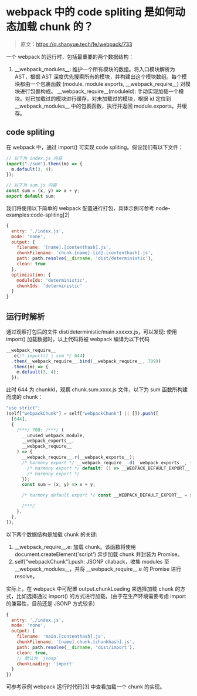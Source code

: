 # webpack 中的 code spliting 是如何动态加载 chunk 的？

> 原文：https://q.shanyue.tech/fe/webpack/733

一个 webpack 的运行时，包括最重要的两个数据结构：

1. \_\_webpack_modules\_\_: 维护一个所有模块的数组。将入口模块解析为 AST，根据 AST 深度优先搜索所有的模块，并构建出这个模块数组。每个模块都由一个包裹函数 (module, module.exports, \_\_webpack_require\_\_) 对模块进行包裹构成。
   \_\_webpack_require\_\_(moduleId): 手动实现加载一个模块。对已加载过的模块进行缓存，对未加载过的模块，根据 id 定位到 \_\_webpack_modules\_\_ 中的包裹函数，执行并返回 module.exports，并缓存。

## code spliting

在 webpack 中，通过 import() 可实现 code spliting。假设我们有以下文件：

```js
// 以下为 index.js 内容
import("./sum").then((m) => {
  m.default(3, 4);
});

// 以下为 sum.js 内容
const sum = (x, y) => x + y;
export default sum;
```

我们将使用以下简单的 webpack 配置进行打包，具体示例可参考 node-examples:code-spliting[2]

```js
{
  entry: './index.js',
  mode: 'none',
  output: {
    filename: '[name].[contenthash].js',
    chunkFilename: 'chunk.[name].[id].[contenthash].js',
    path: path.resolve(__dirname, 'dist/deterministic'),
    clean: true
  },
  optimization: {
    moduleIds: 'deterministic',
    chunkIds: 'deterministic'
  }
}
```

## 运行时解析

通过观察打包后的文件 dist/deterministic/main.xxxxxx.js，可以发现: 使用 import() 加载数据时，以上代码将被 webpack 编译为以下代码

```js
__webpack_require__
  .e(/* import() | sum */ 644)
  .then(__webpack_require__.bind(__webpack_require__, 709))
  .then((m) => {
    m.default(3, 4);
  });
```

此时 644 为 chunkId，观察 chunk.sum.xxxx.js 文件，以下为 sum 函数所构建而成的 chunk：

```js
"use strict";
(self["webpackChunk"] = self["webpackChunk"] || []).push([
  [644],
  {
    /***/ 709: /***/ (
      __unused_webpack_module,
      __webpack_exports__,
      __webpack_require__
    ) => {
      __webpack_require__.r(__webpack_exports__);
      /* harmony export */ __webpack_require__.d(__webpack_exports__, {
        /* harmony export */ default: () => __WEBPACK_DEFAULT_EXPORT__,
        /* harmony export */
      });
      const sum = (x, y) => x + y;

      /* harmony default export */ const __WEBPACK_DEFAULT_EXPORT__ = sum;

      /***/
    },
  },
]);
```

以下两个数据结构是加载 chunk 的关键:

1. \_\_webpack_require\_\_.e: 加载 chunk。该函数将使用 document.createElement('script') 异步加载 chunk 并封装为 Promise。
2. self["webpackChunk"].push: JSONP cllaback，收集 modules 至 \_\_webpack_modules\_\_，并将 \_\_webpack_require\_\_.e 的 Promise 进行 resolve。

实际上，在 webpack 中可配置 output.chunkLoading 来选择加载 chunk 的方式，比如选择通过 import() 的方式进行加载。(由于在生产环境需要考虑 import 的兼容性，目前还是 JSONP 方式较多)

```js
{
  entry: './index.js',
  mode: 'none',
  output: {
    filename: 'main.[contenthash].js',
    chunkFilename: '[name].chunk.[chunkhash].js',
    path: path.resolve(__dirname, 'dist/import'),
    clean: true,
    // 默认为 `jsonp`
    chunkLoading: 'import'
  }
})
```

可参考示例 webpack 运行时代码[3] 中查看加载一个 chunk 的实现。
